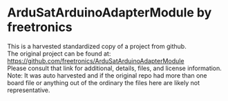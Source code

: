 
# ArduSatArduinoAdapterModule by freetronics  
This is a harvested standardized copy of a project from github.  
The original project can be found at:  
https://github.com/freetronics/ArduSatArduinoAdapterModule  
Please consult that link for additional, details, files, and license information.  
Note: It was auto harvested and if the original repo had more than one board file or anything out of the ordinary the files here are likely not representative.  
    